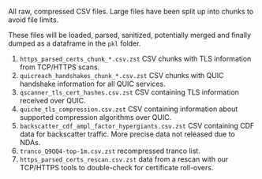 All raw, compressed CSV files. Large files have been split up into chunks to avoid file limits.

These files will be loaded, parsed, sanitized, potentially merged and finally dumped as a dataframe in the `pkl` folder.



1. `https_parsed_certs_chunk_*.csv.zst` CSV chunks with TLS information from TCP/HTTPS scans.
2. `quicreach_handshakes_chunk_*.csv.zst` CSV chunks with QUIC handshake information for all QUIC services.
3. `qscanner_tls_cert_hashes.csv.zst` CSV containing TLS information received over QUIC.
4. `quiche_tls_compression.csv.zst` CSV containing information about supported compression algorithms over QUIC.
5. `backscatter_cdf_ampl_factor_hypergiants.csv.zst` CSV containing CDF data for backscatter traffic. More precise data not released due to NDAs.
6.  `tranco_Q9QQ4-top-1m.csv.zst` recompressed tranco list.
7. `https_parsed_certs_rescan.csv.zst` data from a rescan with our TCP/HTTPS tools to double-check for certificate roll-overs.


